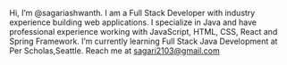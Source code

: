 Hi, I’m @sagariashwanth.
I am a Full Stack Developer with industry experience building web applications. 
I specialize in Java and have professional experience working with JavaScript, HTML, CSS, React and Spring Framework. 
I’m currently learning Full Stack Java Development at Per Scholas,Seattle.
Reach me at sagari2103@gmail.com

<!---
sagariashwanth/sagariashwanth is a ✨ special ✨ repository because its `README.md` (this file) appears on your GitHub profile.
You can click the Preview link to take a look at your changes.
--->
